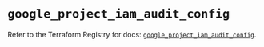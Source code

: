 # `google_project_iam_audit_config`

Refer to the Terraform Registry for docs: [`google_project_iam_audit_config`](https://registry.terraform.io/providers/hashicorp/google-beta/5.39.0/docs/resources/google_project_iam_audit_config).
